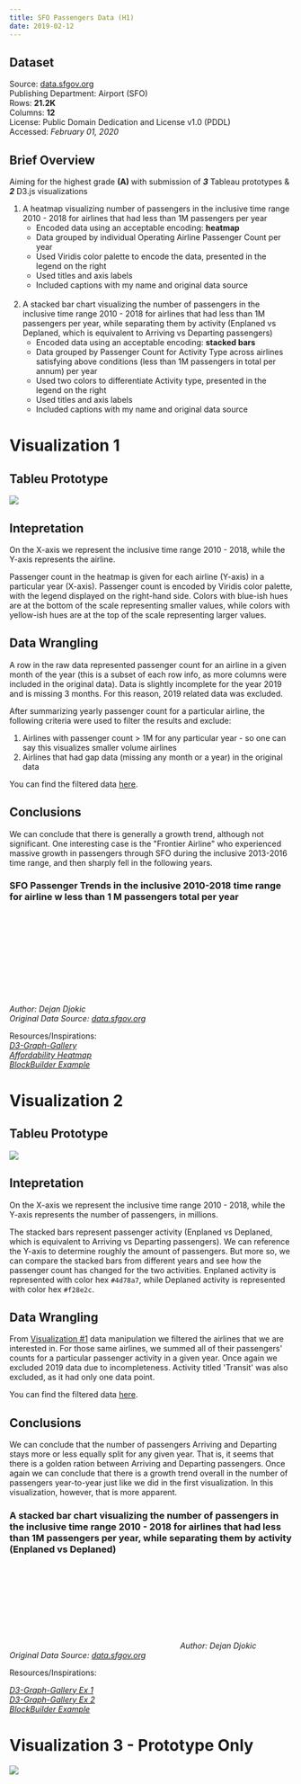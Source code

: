 ```yaml
---
title: SFO Passengers Data (H1)
date: 2019-02-12
---
```


## Dataset

Source: [data.sfgov.org](data.sfgov.org)<br>
Publishing Department: Airport (SFO)<br>
Rows: **21.2K**<br>
Columns: **12**<br>
License: Public Domain Dedication and License v1.0 (PDDL)<br>
Accessed: _February 01, 2020_<br>

## Brief Overview
Aiming for the highest grade **(A)** with submission of **_3_** Tableau prototypes & **_2_** D3.js visualizations

1. A heatmap visualizing number of passengers in the inclusive time range 2010 - 2018 for airlines that had less than 1M passengers per year
    * Encoded data using an acceptable encoding: **heatmap**
    * Data grouped by individual Operating Airline Passenger Count per year
    * Used Viridis color palette to encode the data, presented in the legend on the right
    * Used titles and axis labels
    * Included captions with my name and original data source
    <br><br>
2. A stacked bar chart visualizing the number of passengers in the inclusive time range 2010 - 2018 for airlines that had less than 1M passengers per year, while separating them by activity (Enplaned vs Deplaned, which is equivalent to Arriving vs Departing passengers)
    * Encoded data using an acceptable encoding: **stacked bars**
    * Data grouped by Passenger Count for Activity Type across airlines satisfying above conditions (less than 1M passengers in total per annum) per year
    * Used two colors to differentiate Activity type, presented in the legend on the right
    * Used titles and axis labels
    * Included captions with my name and original data source

# Visualization 1

## Tableu Prototype

![](../d3-vis/h1-heatmap/tabl/proto.png) 

## Intepretation

On the X-axis we represent the inclusive time range 2010 - 2018, while the Y-axis represents the airline.

Passenger count in the heatmap is given for each airline (Y-axis) in a particular year (X-axis). Passenger count is encoded by Viridis color palette, with the legend displayed on the right-hand side. Colors with blue-ish hues are at the bottom of the scale representing smaller values, while colors with yellow-ish hues are at the top of the scale representing larger values.

## Data Wrangling

A row in the raw data represented passenger count for an airline in a given month of the year (this is a subset of each row info, as more columns were included in the original data). Data is slightly incomplete for the year 2019 and is missing 3 months. For this reason, 2019 related data was excluded.

After summarizing yearly passenger count for a particular airline, the following criteria were used to filter the results and exclude:
1. Airlines with passenger count > 1M for any particular year - so one can say this visualizes smaller volume airlines
2. Airlines that had gap data (missing any month or a year) in the original data

You can find the filtered data [here](../d3-vis/h1-heatmap/airlines-clean.csv).

## Conclusions

We can conclude that there is generally a growth trend, although not significant. One interesting case is the "Frontier Airline" who experienced massive growth in passengers through SFO during the inclusive 2013-2016 time range, and then sharply fell in the following years.

### SFO Passenger Trends in the inclusive 2010-2018 time range for airline w less than 1 M passengers total per year

<svg id="heatmap"></svg>

_Author: Dejan Djokic_ <br>
_Original Data Source: [data.sfgov.org](data.sfgov.org)_<br>

Resources/Inspirations:<br>
_[D3-Graph-Gallery](https://www.d3-graph-gallery.com/graph/heatmap_basic.html)_<br>
_[Affordability Heatmap](https://blockbuilder.org/sjengle/47c5c20a18ec29f4e2b82905bdb7fe95)_<br>
_[BlockBuilder Example](https://blockbuilder.org/achebrol/31833ec3fb7554d2b8e01e1ab32a09d1)_<br>

# Visualization 2

## Tableu Prototype

![](../d3-vis//h1-stacked-chart/tabl/proto.png) 

## Intepretation

On the X-axis we represent the inclusive time range 2010 - 2018, while the Y-axis represents the number of passengers, in millions.

The stacked bars represent passenger activity (Enplaned vs Deplaned, which is equivalent to Arriving vs Departing passengers). We can reference the Y-axis to determine roughly the amount of passengers. But more so, we can compare the stacked bars from different years and see how the passenger count has changed for the two activities. Enplaned activity is represented with color hex `#4d78a7`, while Deplaned activity is represented with color hex `#f28e2c`.

## Data Wrangling

From [Visualization #1](#visualization-1) data manipulation we filtered the airlines that we are interested in. For those same airlines, we summed all of their passengers' counts for a particular passenger activity in a given year. Once again we excluded 2019 data due to incompleteness. Activity titled 'Transit' was also excluded, as it had only one data point.

You can find the filtered data [here](../d3-vis/h1-stacked-chart/data-clean.csv).

## Conclusions

We can conclude that the number of passengers Arriving and Departing stays more or less equally split for any given year. That is, it seems that there is a golden ration between Arriving and Departing passengers. Once again we can conclude that there is a growth trend overall in the number of passengers year-to-year just like we did in the first visualization. In this visualization, however, that is more apparent.


### A stacked bar chart visualizing the number of passengers in the inclusive time range 2010 - 2018 for airlines that had less than 1M passengers per year, while separating them by activity (Enplaned vs Deplaned)
<svg id="stacked"></svg>
_Author: Dejan Djokic_ <br>
_Original Data Source: [data.sfgov.org](data.sfgov.org)_<br>

Resources/Inspirations:<br>

_[D3-Graph-Gallery Ex 1](https://www.d3-graph-gallery.com/graph/custom_legend.html)_<br>
_[D3-Graph-Gallery Ex 2](https://www.d3-graph-gallery.com/graph/barplot_stacked_basicWide.html)_<br>
_[BlockBuilder Example](https://observablehq.com/@ericd9799/learning-stacked-bar-chart-in-d3-js)_<br>

# Visualization 3 - Prototype Only

![](../d3-vis/h1-stacked-chart-2/proto/proto.png) 

<script src="https://d3js.org/d3.v5.js"></script>
<script src="../d3-vis/h1-heatmap/heatmap.js"></script>
<script src="../d3-vis/h1-stacked-chart/stacked.js"></script>

